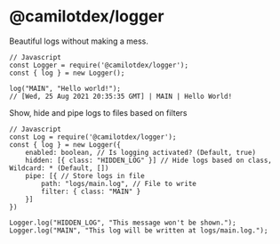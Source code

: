 # @camilotdex/logger

Beautiful logs without making a mess.

	// Javascript
    const Logger = require('@camilotdex/logger');
	const { log } = new Logger();
	
	log("MAIN", "Hello world!");	
    // [Wed, 25 Aug 2021 20:35:35 GMT] | MAIN | Hello World!

Show, hide and pipe logs to files based on filters

    // Javascript
    const Log = require('@camilotdex/logger');
	const { log } = new Logger({
		enabled: boolean, // Is logging activated? (Default, true)
		hidden: [{ class: "HIDDEN_LOG" }] // Hide logs based on class, Wildcard: * (Default, [])
		pipe: [{ // Store logs in file
			path: "logs/main.log", // File to write
			filter: { class: "MAIN" }
		}]
	})
	
	Logger.log("HIDDEN_LOG", "This message won't be shown.");
	Logger.log("MAIN", "This log will be written at logs/main.log.");
